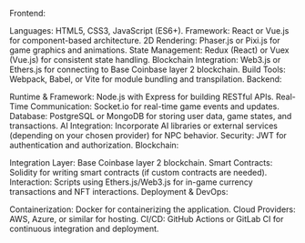 Frontend:

Languages: HTML5, CSS3, JavaScript (ES6+).
Framework: React or Vue.js for component-based architecture.
2D Rendering: Phaser.js or Pixi.js for game graphics and animations.
State Management: Redux (React) or Vuex (Vue.js) for consistent state handling.
Blockchain Integration: Web3.js or Ethers.js for connecting to Base Coinbase layer 2 blockchain.
Build Tools: Webpack, Babel, or Vite for module bundling and transpilation.
Backend:

Runtime & Framework: Node.js with Express for building RESTful APIs.
Real-Time Communication: Socket.io for real-time game events and updates.
Database: PostgreSQL or MongoDB for storing user data, game states, and transactions.
AI Integration: Incorporate AI libraries or external services (depending on your chosen provider) for NPC behavior.
Security: JWT for authentication and authorization.
Blockchain:

Integration Layer: Base Coinbase layer 2 blockchain.
Smart Contracts: Solidity for writing smart contracts (if custom contracts are needed).
Interaction: Scripts using Ethers.js/Web3.js for in-game currency transactions and NFT interactions.
Deployment & DevOps:

Containerization: Docker for containerizing the application.
Cloud Providers: AWS, Azure, or similar for hosting.
CI/CD: GitHub Actions or GitLab CI for continuous integration and deployment.